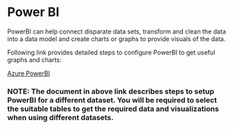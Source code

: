 # Power BI

PowerBI can help connect disparate data sets, transform and clean the data into a data model and create charts or graphs to provide visuals of the data.

Following link provides detailed steps to configure PowerBI to get useful graphs and charts:

[Azure PowerBI](../../definitive-healthcare/powerbi/README.md)

### NOTE: The document in above link describes steps to setup PowerBI for a different dataset. You will be required to select the suitable tables to get the required data and visualizations when using different datasets.
